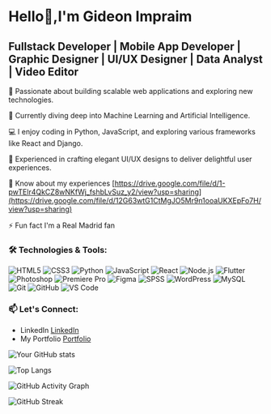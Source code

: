 # Hello👋,I'm Gideon Impraim

## Fullstack Developer | Mobile App Developer | Graphic Designer | UI/UX Designer | Data Analyst | Video Editor

🚀 Passionate about building scalable web applications and exploring new technologies.

🌱 Currently diving deep into Machine Learning and Artificial Intelligence.

💻 I enjoy coding in Python, JavaScript, and exploring various frameworks like React and Django.

🎨 Experienced in crafting elegant UI/UX designs to deliver delightful user experiences.

📄 Know about my experiences [https://drive.google.com/file/d/1-pwTElr4QkCZ8wNKfWj_fshbLvSuz_y2/view?usp=sharing](https://drive.google.com/file/d/12G63wtG1CtMgJO5Mr9n1ooaUKXEpFo7H/view?usp=sharing)

⚡ Fun fact I'm a Real Madrid fan


### 🛠️ Technologies & Tools:
![HTML5](https://img.shields.io/badge/-HTML5-E34F26?style=flat&logo=html5&logoColor=white)
![CSS3](https://img.shields.io/badge/-CSS3-1572B6?style=flat&logo=css3&logoColor=white)
![Python](https://img.shields.io/badge/-Python-3776AB?style=flat&logo=python&logoColor=white)
![JavaScript](https://img.shields.io/badge/-JavaScript-F7DF1E?style=flat&logo=javascript&logoColor=black)
![React](https://img.shields.io/badge/-React-61DAFB?style=flat&logo=react&logoColor=white)
![Node.js](https://img.shields.io/badge/-Node.js-339933?style=flat&logo=node.js&logoColor=white)
![Flutter](https://img.shields.io/badge/-Flutter-02569B?style=flat&logo=flutter&logoColor=white)
![Photoshop](https://img.shields.io/badge/-Photoshop-31A8FF?style=flat&logo=adobe-photoshop&logoColor=white)
![Premiere Pro](https://img.shields.io/badge/-Premiere%20Pro-9999FF?style=flat&logo=adobe-premiere-pro&logoColor=white)
![Figma](https://img.shields.io/badge/-Figma-F24E1E?style=flat&logo=figma&logoColor=white)
![SPSS](https://img.shields.io/badge/-SPSS-CA4245?style=flat&logo=ibm&logoColor=white)
![WordPress](https://img.shields.io/badge/-WordPress-21759B?style=flat&logo=wordpress&logoColor=white)
![MySQL](https://img.shields.io/badge/-MySQL-4479A1?style=flat&logo=mysql&logoColor=white)
![Git](https://img.shields.io/badge/-Git-F05032?style=flat&logo=git&logoColor=white)
![GitHub](https://img.shields.io/badge/-GitHub-181717?style=flat&logo=github&logoColor=white)
![VS Code](https://img.shields.io/badge/-VS%20Code-007ACC?style=flat&logo=visual-studio-code&logoColor=white)


### 📫 Let's Connect:
- LinkedIn [LinkedIn](https://www.linkedin.com/in/gideon-impraim-05ba0820b/)
- My Portfolio [Portfolio](https://deonhub.netlify.app/)


![Your GitHub stats](https://github-readme-stats.vercel.app/api?username=DeonHub&show_icons=true&theme=radical)

![Top Langs](https://github-readme-stats.vercel.app/api/top-langs/?username=DeonHub&layout=compact&theme=radical)

![GitHub Activity Graph](https://activity-graph.herokuapp.com/graph?username=DeonHub&theme=github)

![GitHub Streak](http://github-readme-streak-stats.herokuapp.com/?user=DeonHub&theme=radical)


